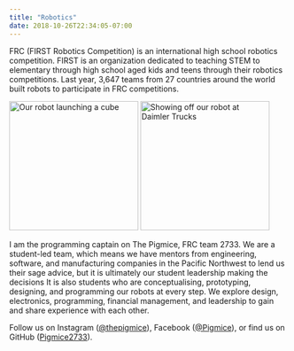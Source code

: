 ```yaml
---
title: "Robotics"
date: 2018-10-26T22:34:05-07:00
---
```


FRC (FIRST Robotics Competition) is an international high school robotics competition. FIRST is an organization dedicated to teaching STEM to elementary through high school aged kids and teens through their robotics competitions. Last year, 3,647 teams from 27 countries around the world built robots to participate in FRC competitions.

<img width=233em src="/img/cube_throw.jpg" alt="Our robot launching a cube"/>
<img width=233em src="/img/daimler_robot.png" alt="Showing off our robot at Daimler Trucks"/>

I am the programming captain on The Pigmice, FRC team 2733. We are a student-led team, which means we have mentors from engineering, software, and manufacturing companies in the Pacific Northwest to lend us their sage advice, but it is ultimately our student leadership making the decisions It is also students who are conceptualising, prototyping, designing, and programming our robots at every step. We explore design, electronics, programming, financial management, and leadership to gain and share experience with each other.

Follow us on Instagram ([@thepigmice](https://www.instagram.com/thepigmice/)), Facebook ([@Pigmice](https://www.facebook.com/Pigmice/)), or find us on GitHub ([Pigmice2733](https://github.com/Pigmice2733)).
